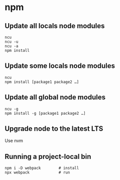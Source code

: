 # npm

## Update all locals node modules
```
ncu
ncu -u
ncu -a
npm install
```

## Update some locals node modules
```
ncu
npm install [package1 package2 …]
```

## Update all global node modules
```
ncu -g
npm install -g [package1 package2 …]
```
## Upgrade node to the latest LTS
Use nvm

## Running a project-local bin
```
npm i -D webpack		# install
npx webpack			    # run
```
